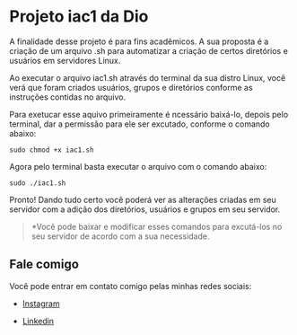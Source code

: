 # Projeto iac1 da Dio

A finalidade desse projeto é para fins acadêmicos. A sua proposta é a criação de um arquivo .sh para automatizar a criação de certos diretórios e usuários em servidores Linux.

Ao executar o arquivo iac1.sh através do terminal da sua distro Linux, você verá que foram criados usuários, grupos e diretórios conforme as instruções contidas no arquivo.

Para exetucar esse aquivo primeiramente é ncessário baixá-lo, depois pelo terminal, dar a permissão para ele ser excutado, conforme o comando abaixo:

`sudo chmod +x iac1.sh`

Agora pelo terminal basta executar o arquivo com o comando abaixo:

`sudo ./iac1.sh`

Pronto! Dando tudo certo você poderá ver as alterações criadas em seu servidor com a adição dos diretórios, usuários e grupos em seu servidor.

>*Você pode baixar e modificar esses comandos para excutá-los no seu servidor de acordo com a sua necessidade.

## Fale comigo

Você pode entrar em contato comigo pelas minhas redes sociais: 

* [Instagram](https://www.instagram.com/rocha_airan/)

* [Linkedin](https://br.linkedin.com/in/airan-rocha-065411156)